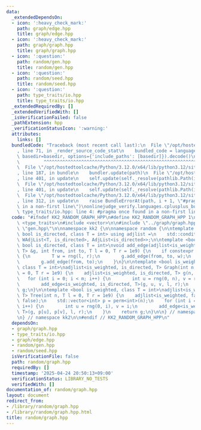 ```yaml
---
data:
  _extendedDependsOn:
  - icon: ':heavy_check_mark:'
    path: graph/edge.hpp
    title: graph/edge.hpp
  - icon: ':heavy_check_mark:'
    path: graph/graph.hpp
    title: graph/graph.hpp
  - icon: ':question:'
    path: random/gen.hpp
    title: random/gen.hpp
  - icon: ':question:'
    path: random/seed.hpp
    title: random/seed.hpp
  - icon: ':question:'
    path: type_traits/io.hpp
    title: type_traits/io.hpp
  _extendedRequiredBy: []
  _extendedVerifiedWith: []
  _isVerificationFailed: false
  _pathExtension: hpp
  _verificationStatusIcon: ':warning:'
  attributes:
    links: []
  bundledCode: "Traceback (most recent call last):\n  File \"/opt/hostedtoolcache/Python/3.12.0/x64/lib/python3.12/site-packages/onlinejudge_verify/documentation/build.py\"\
    , line 71, in _render_source_code_stat\n    bundled_code = language.bundle(stat.path,\
    \ basedir=basedir, options={'include_paths': [basedir]}).decode()\n          \
    \         ^^^^^^^^^^^^^^^^^^^^^^^^^^^^^^^^^^^^^^^^^^^^^^^^^^^^^^^^^^^^^^^^^^^^^^^^^^^^^^^^^\n\
    \  File \"/opt/hostedtoolcache/Python/3.12.0/x64/lib/python3.12/site-packages/onlinejudge_verify/languages/cplusplus.py\"\
    , line 187, in bundle\n    bundler.update(path)\n  File \"/opt/hostedtoolcache/Python/3.12.0/x64/lib/python3.12/site-packages/onlinejudge_verify/languages/cplusplus_bundle.py\"\
    , line 401, in update\n    self.update(self._resolve(pathlib.Path(included), included_from=path))\n\
    \  File \"/opt/hostedtoolcache/Python/3.12.0/x64/lib/python3.12/site-packages/onlinejudge_verify/languages/cplusplus_bundle.py\"\
    , line 401, in update\n    self.update(self._resolve(pathlib.Path(included), included_from=path))\n\
    \  File \"/opt/hostedtoolcache/Python/3.12.0/x64/lib/python3.12/site-packages/onlinejudge_verify/languages/cplusplus_bundle.py\"\
    , line 312, in update\n    raise BundleErrorAt(path, i + 1, \"#pragma once found\
    \ in a non-first line\")\nonlinejudge_verify.languages.cplusplus_bundle.BundleErrorAt:\
    \ type_traits/io.hpp: line 4: #pragma once found in a non-first line\n"
  code: "#ifndef KK2_RANDOM_GRAPH_HPP\n#define KK2_RANDOM_GRAPH_HPP 1\n\n#include\
    \ <type_traits>\n#include <vector>\n\n#include \"../graph/graph.hpp\"\n#include\
    \ \"gen.hpp\"\n\nnamespace kk2 {\n\nnamespace random {\n\ntemplate <bool is_weighted,\
    \ bool is_directed, class T = int> using adjlist =\n    std::conditional<is_weighted,\
    \ WAdjList<T, is_directed>, AdjList<is_directed>>;\n\ntemplate <bool is_weighted,\
    \ bool is_directed, class T = int>\nvoid add_edge(adjlist<is_weighted, is_directed,\
    \ T> &g, int from, int to, T l = 0, T r = 1e9) {\n    if constexpr (is_weighted)\
    \ {\n        T w = rng(l, r);\n        g.add_edge(from, to, w);\n    } else {\n\
    \        g.add_edge(from, to);\n    }\n}\n\ntemplate <bool is_weighted, bool is_directed,\
    \ class T = int>\nadjlist<is_weighted, is_directed, T> Graph(int n, int m, T l\
    \ = 0, T r = 1e9) {\n    adjlist<is_weighted, is_directed, T> g(n, false);\n \
    \   for (int i = 0; i < m; i++) {\n        int u = rng(0, n), v = rng(0, n);\n\
    \        add_edge<is_weighted, is_directed, T>(g, u, v, l, r);\n    }\n    return\
    \ g;\n}\n\ntemplate <bool is_weighted, class T = int>\nadjlist<is_weighted, false,\
    \ T> Tree(int n, T l = 0, T r = 1e9) {\n    adjlist<is_weighted, false, T> g(n,\
    \ false);\n    std::vector<int> p = perm<int>(n);\n    for (int i = 1; i < n;\
    \ i++) {\n        int u = rng(0, i), v = i;\n        add_edge<is_weighted, false,\
    \ T>(g, p[u], p[v], l, r);\n    }\n    return g;\n}\n\n} // namespace random\n\
    \n} // namespace kk2\n\n#endif // KK2_RANDOM_GRAPH_HPP\n"
  dependsOn:
  - graph/graph.hpp
  - type_traits/io.hpp
  - graph/edge.hpp
  - random/gen.hpp
  - random/seed.hpp
  isVerificationFile: false
  path: random/graph.hpp
  requiredBy: []
  timestamp: '2025-04-24 20:50:13+09:00'
  verificationStatus: LIBRARY_NO_TESTS
  verifiedWith: []
documentation_of: random/graph.hpp
layout: document
redirect_from:
- /library/random/graph.hpp
- /library/random/graph.hpp.html
title: random/graph.hpp
---
```

